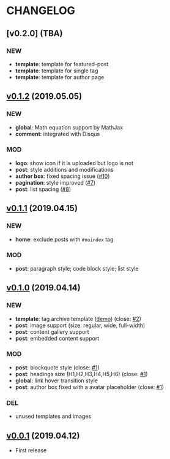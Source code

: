 # CHANGELOG

## [v0.2.0] (TBA)
### NEW
- **template**: template for featured-post
- **template**: template for single tag
- **template**: template for author page

## [v0.1.2](https://github.com/huangyuzhang/Fizzy-Theme/releases/tag/v0.1.2) (2019.05.05)
### NEW
- **global**: Math equation support by MathJax
- **comment**: integrated with Disqus

### MOD
- **logo**: show icon if it is uploaded but logo is not
- **post**: style additions and modifications
- **author box**: fixed spacing issue ([#10](https://github.com/huangyuzhang/Fizzy-Theme/issues/10))
- **pagination**: style improved ([#7](https://github.com/huangyuzhang/Fizzy-Theme/issues/7))
- **post**: list spacing ([#8](https://github.com/huangyuzhang/Fizzy-Theme/issues/8))

## [v0.1.1](https://github.com/huangyuzhang/Fizzy-Theme/releases/tag/v0.1.1) (2019.04.15)
### NEW
- **home**: exclude posts with `#noindex` tag
### MOD 
- **post**: paragraph style; code block style; list style

## [v0.1.0](https://github.com/huangyuzhang/Fizzy-Theme/releases/tag/v0.1.0) (2019.04.14)
### NEW
- **template**: tag archive template ([demo](https://fizzy.cc/tag/)) (close: [#2](https://github.com/huangyuzhang/Fizzy-Theme/issues/2))
- **post**: image support (size: regular, wide, full-width)
- **post**: content gallery support
- **post**: embedded content support
### MOD 
- **post**: blockquote style (close: [#1](https://github.com/huangyuzhang/Fizzy-Theme/issues/1))
- **post**: headings size (H1,H2,H3,H4,H5,H6) (close: [#1](https://github.com/huangyuzhang/Fizzy-Theme/issues/1))
- **global**: link hover transition style
- **post**: author box fixed with a avatar placeholder (close: [#1](https://github.com/huangyuzhang/Fizzy-Theme/issues/1))
### DEL
- unused templates and images

## [v0.0.1](https://github.com/huangyuzhang/Fizzy-Theme/releases/tag/v0.0.1) (2019.04.12)
- First release
